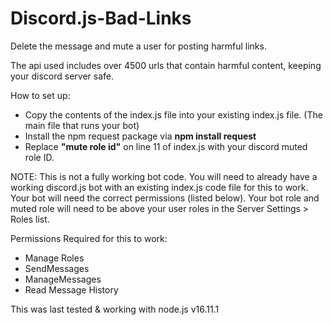 # Discord.js-Bad-Links
Delete the message and mute a user for posting harmful links.

The api used includes over 4500 urls that contain harmful content, keeping your discord server safe.


How to set up:
- Copy the contents of the index.js file into your existing index.js file. (The main file that runs your bot)
- Install the npm request package via **npm install request**
- Replace **"mute role id"** on line 11 of index.js with your discord muted role ID.


NOTE: This is not a fully working bot code. You will need to already have a working discord.js bot with an existing index.js code file for this to work.
      Your bot will need the correct permissions (listed below). Your bot role and muted role will need to be above your user roles in the Server Settings > Roles list.


Permissions Required for this to work:
- Manage Roles
- SendMessages 
- ManageMessages
- Read Message History



This was last tested & working with node.js v16.11.1
